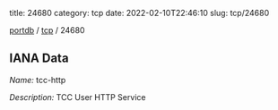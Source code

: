 title: 24680
category: tcp
date: 2022-02-10T22:46:10
slug: tcp/24680

[portdb](/) / [tcp](/category/tcp.html) / 24680


## IANA Data

_Name:_ tcc-http

_Description:_ TCC User HTTP Service


